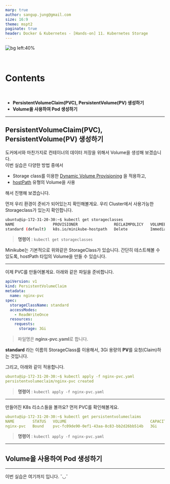 ```yaml
---
marp: true
author: sangup.jung@gmail.com
size: 16:9
theme: mspt2
paginate: true
header: Docker & Kubernetes - [Hands-on] 11. Kubernetes Storage
---
```


![bg left:40%](img/hands_on.png)

<br>

# Contents

<br>

- **PersistentVolumeClaim(PVC), PersistentVolume(PV) 생성하기**
- **Volume을 사용하여 Pod 생성하기**

---

## PersistentVolumeClaim(PVC), PersistentVolume(PV) 생성하기

도커에서와 마찬가지로 컨테이너의 데이터 저장을 위해서 Volume을 생성해 보겠습니다.  
이번 실습은 다양한 방법 중에서

- Storage class를 이용한 [Dynamic Volume Provisioning](https://kubernetes.io/ko/docs/concepts/storage/dynamic-provisioning/) 을 적용하고,
- [hostPath](https://kubernetes.io/ko/docs/concepts/storage/volumes/#hostpath) 유형의 Volume을 사용  

해서 진행해 보겠습니다.

먼저 우리 환경이 준비가 되어있는지 확인해볼게요.
우리 Cluster에서 사용가능한 Storageclass가 있는지 확인합니다.
```bash
ubuntu@ip-172-31-20-30:~$ kubectl get storageclasses
NAME                 PROVISIONER                RECLAIMPOLICY   VOLUMEBINDINGMODE   ALLOWVOLUMEEXPANSION   AGE
standard (default)   k8s.io/minikube-hostpath   Delete          Immediate           false                  11h
```
> **명령어** : `kubectl get storageclasses`

Minikube는 기본적으로 위와같은 StorageClass가 있습니다.
간단히 테스트해볼 수 있도록, hostPath 타입의 Volume을 만들 수 있습니다.

---

이제 PVC를 만들어볼게요.
아래와 같은 파일을 준비합니다.
```yaml
apiVersion: v1
kind: PersistentVolumeClaim
metadata:
  name: nginx-pvc
spec:
  storageClassName: standard
  accessModes:
    - ReadWriteOnce
  resources:
    requests:
      storage: 3Gi
```
> 파일명은 **nginx-pvc.yaml**로 합니다.

**standard** 라는 이름의 StorageClass를 이용해서, 3Gi 용량의 **PV**를 요청(Claim)하는 것입니다.

그리고, 아래와 같이 적용합니다.
```yaml
ubuntu@ip-172-31-20-30:~$ kubectl apply -f nginx-pvc.yaml
persistentvolumeclaim/nginx-pvc created
```
> **명령어** : `kubectl apply -f nginx-pvc.yaml`

---

만들어진 K8s 리소스들을 볼까요?
먼저 PVC를 확인해볼게요.
```yaml
ubuntu@ip-172-31-20-30:~$ kubectl get persistentvolumeclaims
NAME        STATUS   VOLUME                                     CAPACITY   ACCESS MODES   STORAGECLASS   AGE
nginx-pvc   Bound    pvc-fc09de90-0ef1-43aa-8c83-bb2d26bb514b   3Gi        RWO            standard       79s
```
> **명령어** : `kubectl apply -f nginx-pvc.yaml`












---

## Volume을 사용하여 Pod 생성하기

---

이번 실습은 여기까지 입니다.  ˘◡˘
